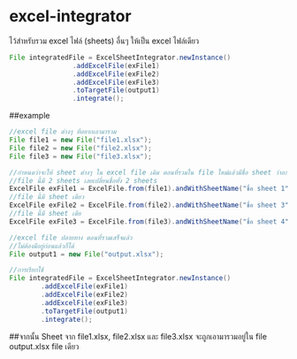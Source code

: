 # excel-integrator

ไว้สำหรับรวม excel ไฟล์ (sheets) อื่นๆ ให้เป็น excel ไฟล์เดียว
```java
File integratedFile = ExcelSheetIntegrator.newInstance()
                .addExcelFile(exFile1)
                .addExcelFile(exFile2)
                .addExcelFile(exFile3)
                .toTargetFile(output1)
                .integrate();
```
##example
```java
//excel file ต่างๆ ที่อยากเอามารวม
File file1 = new File("file1.xlsx");
File file2 = new File("file2.xlsx");
File file3 = new File("file3.xlsx");

//กำหนดว่าจะให้ sheet ต่างๆ ใน excel file เดิม ตอนที่รวมใน file ใหม่แล้วมีชื่อ sheet ว่าอะไรบ้าง
//file นี้มี 2 sheets เลยเปลี่ยนชื่อทั้ง 2 sheets
ExcelFile exFile1 = ExcelFile.from(file1).andWithSheetName("ชื่อ sheet 1").andWithSheetName("ชื่อ sheet 2");
//file นี้มี sheet เดียว
ExcelFile exFile2 = ExcelFile.from(file2).andWithSheetName("ชื่อ sheet 3");
//file นี้มี sheet เดีย
ExcelFile exFile3 = ExcelFile.from(file3).andWithSheetName("ชื่อ sheet 4");

//excel file ปลายทาง ตอนที่รวมเสร็จแล้ว
//ไม่ต้องมีอยู่ก่อนแล้วก็ได้
File output1 = new File("output.xlsx");

//การเรียกใช้
File integratedFile = ExcelSheetIntegrator.newInstance()
		.addExcelFile(exFile1)
		.addExcelFile(exFile2)
		.addExcelFile(exFile3)
		.toTargetFile(output1)
		.integrate();
```
##จากนั้น
Sheet จาก file1.xlsx, file2.xlsx และ file3.xlsx จะถูกเอามารวมอยู่ใน file output.xlsx file เดียว
